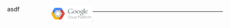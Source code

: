 <div style="width: 100px; height: 50px; display: block; float: left;">
asdf
</div>

<div style="width: 100px; height: 50px; display: block; float: left">

  <img src="../images/gcp-sm.png">
  
</div>

---